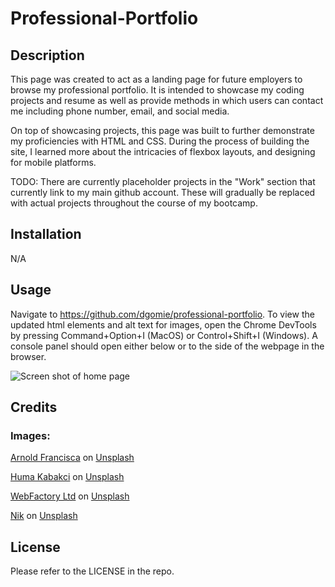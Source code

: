 # Professional-Portfolio

## Description

This page was created to act as a landing page for future employers to browse my professional portfolio. It is intended to showcase my coding projects and resume as well as provide methods in which users can contact me including phone number, email, and social media.

On top of showcasing projects, this page was built to further demonstrate my proficiencies with HTML and CSS. During the process of building the site, I learned more about the intricacies of flexbox layouts, and designing for mobile platforms.

TODO:
There are currently placeholder projects in the "Work" section that currently link to my main github account. These will gradually be replaced with actual projects throughout the course of my bootcamp.

## Installation

N/A

## Usage

Navigate to https://github.com/dgomie/professional-portfolio. To view the updated html elements and alt text for images, open the Chrome DevTools by pressing Command+Option+I (MacOS) or Control+Shift+I (Windows). A console panel should open either below or to the side of the webpage in the browser.

![Screen shot of home page](./assets/images/DSC_2682.jpg)

## Credits

### Images:

[Arnold Francisca](https://unsplash.com/@clark_fransa?utm_content=creditCopyText&utm_medium=referral&utm_source=unsplash) on [Unsplash](https://unsplash.com/photos/turned-on-macbook-pro-wit-programming-codes-display-f77Bh3inUpE?utm_content=creditCopyText&utm_medium=referral&utm_source=unsplash)

[Huma Kabakci](https://unsplash.com/@humakabakci?utm_content=creditCopyText&utm_medium=referral&utm_source=unsplash) on [Unsplash](https://unsplash.com/photos/a-black-and-white-photo-of-a-sign-that-says-coming-soon-oRk4Ep65tRc?utm_content=creditCopyText&utm_medium=referral&utm_source=unsplash)

[WebFactory Ltd](https://unsplash.com/@webfactoryltd?utm_content=creditCopyText&utm_medium=referral&utm_source=unsplash) on [Unsplash](https://unsplash.com/photos/black-and-silver-laptop-computer-NoOrDKxUfzo?utm_content=creditCopyText&utm_medium=referral&utm_source=unsplash)

[Nik](https://unsplash.com/@helloimnik?utm_content=creditCopyText&utm_medium=referral&utm_source=unsplash) on [Unsplash](https://unsplash.com/photos/tiny-model-construction-workers-working-on-a-mobile-phone-screen-umFPf301OjQ?utm_content=creditCopyText&utm_medium=referral&utm_source=unsplash)

## License

Please refer to the LICENSE in the repo.
